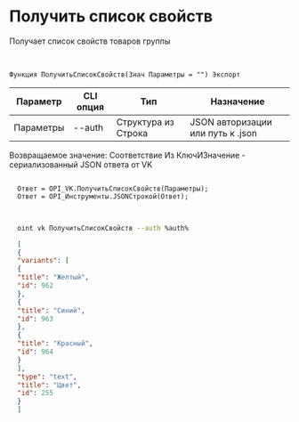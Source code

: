 ﻿---
sidebar_position: 1
---

# Получить список свойств
 Получает список свойств товаров группы


<br/>


`Функция ПолучитьСписокСвойств(Знач Параметры = "") Экспорт`

  | Параметр | CLI опция | Тип | Назначение |
  |-|-|-|-|
  | Параметры | --auth | Структура из Строка | JSON авторизации или путь к .json |

  
  Возвращаемое значение:   Соответствие Из КлючИЗначение - сериализованный JSON ответа от VK 





```bsl title="Пример кода"
  
  Ответ = OPI_VK.ПолучитьСписокСвойств(Параметры);
  Ответ = OPI_Инструменты.JSONСтрокой(Ответ);
  
```
	


```sh title="Пример команды CLI"
    
  oint vk ПолучитьСписокСвойств --auth %auth%

```

```json title="Результат"
  [
  {
  "variants": [
  {
  "title": "Желтый",
  "id": 962
  },
  {
  "title": "Синий",
  "id": 963
  },
  {
  "title": "Красный",
  "id": 964
  }
  ],
  "type": "text",
  "title": "Цвет",
  "id": 255
  }
  ]
```
